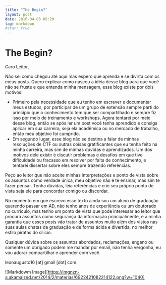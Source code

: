 ```yaml
---
title: "The Begin?"
layout: post
date: 2016-04-03 00:20
tag: markdown
#star: true
---
```


# The Begin?

Caro Leitor,

Não sei como chegou até aqui mas espero que aprenda e se divirta com os meus posts. Quero explicar como nasceu a idéia desse blog para que você não se fruste e que entenda minha mensagem, esse blog existe por dois motivos:

  * Primeiro pela necessidade que eu tenho em escrever e documentar meus estudos, por participar de um grupo de extensão sempre parti do princípio que o conhecimento tem que ser compartilhado e sempre fiz isso por meio de treinamento e workshops. Agora tentarei por meio desse blog, então se após ler um post você tenha aprendido e consiga aplicar em sua carreira, seja ela acadêmica ou no mercado de trabalho, então meu objetivo foi cumprido.
  * Em segundo lugar, esse blog não se destina a falar de minhas resoluções de CTF ou outras coisas gratificantes que eu tenha feito na minha carreira, mas sim de minhas dúvidas e aprendizados. Um dos motivos dele existir é discutir problemas e desafios em que tive dificuldade ou fracasso em resolver por falta de conhecimento, e tentarei dissertar sobre eles sempre trazendo referências.

Peço ao leitor que não aceite minhas interpretações e ponto de vista sobre os assuntos como verdade única, meu objetivo não é te ensinar, mas sim te fazer pensar. Tenha dúvidas, leia referências e crie seu próprio ponto de vista seja ele para concordar comigo ou discordar.

No momento em que escrevo esse texto ainda sou um aluno de graduação querendo passar em AD, não tenho anos de experiência ou um doutorado no currículo, mas tenho um ponto de vista que pode interessar ao leitor que procura assuntos como segurança da informação principalmente, e a minha garantia que esses posts vão tratar de assuntos muito além dos vistos nas suas aulas chatas da graduação e de forma ácida e divertida, no melhor estilo piratas do silício.

Qualquer dúvida sobre os assuntos abordados, reclamações, engano ou somente um obrigado podem me mandar por email, não tenha vergonha, eu vou adorar compartilhar e aprender com você. 

 leonaugusto16 [at] gmail [dot] com
 
 ![Markdowm Image][https://imgnzn-a.akamaized.net/2014/2/materias/6922421082214122.png?w=1040]

